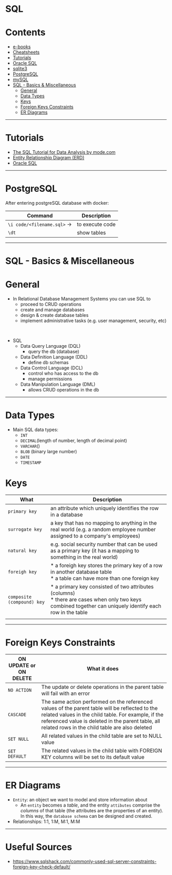 # SQL

Contents
=======================
* [e-books](https://github.com/dimi-fn/Various-Data-Science-Scripts/tree/main/Databases/SQL/e-books)
* [Cheatsheets](https://github.com/dimi-fn/Various-Data-Science-Scripts/tree/main/Databases/SQL/Cheatsheets)
* [Tutorials](#tutorials)
* [Oracle SQL](https://github.com/dimi-fn/Various-Data-Science-Scripts/tree/main/Databases/SQL/Oracle%20SQL)
* [sqlite3](https://github.com/dimi-fn/Various-Data-Science-Scripts/tree/main/Databases/SQL/sqlite3)
* [PostgreSQL](#postgresql)
* [mySQL](https://github.com/dimi-fn/Various-Data-Science-Scripts/tree/main/Databases/SQL/mySQL)
* [SQL - Basics & Miscellaneous](#sql---basics--miscellaneous)
    * [General](#general)
    * [Data Types](#data-types)
    * [Keys](#keys)
    * [Foreign Keys Constraints](#foreign-keys-constraints)
    * [ER Diagrams](#er-diagrams)


-------------------------

# Tutorials

* [The SQL Tutorial for Data Analysis by mode.com](https://mode.com/sql-tutorial/introduction-to-sql/)
* [Entity Relationship Diagram (ERD)](https://www.youtube.com/watch?v=QpdhBUYk7Kk&ab_channel=Lucidchart)
* [Oracle SQL](https://github.com/dimi-fn/Various-Data-Science-Scripts/tree/main/Databases/SQL/Oracle%20SQL)


-----------------

# PostgreSQL

After entering postgreSQL database with docker:

|Command|Description|
|--------|---------|
| `\i code/<filename.sql>` ->| to execute code |
| `\dt`| show tables|

-----------------

# SQL - Basics & Miscellaneous

# General
    
* In Relational Database Management Systems you can use SQL to
    * proceed to CRUD operations
    * create and manage databases
    * design & create database tables
    * implement administrative tasks (e.g. user management, security, etc)

<br>

* SQL
    * Data Query Language (DQL)    
        * query the db (database)
    * Data Definition Language (DDL)        
        * define db schemas
    * Data Control Language (DCL)
        * control who has access to the db
        * manage permissions
    * Data Manipulation Language (DML)
        * allows CRUD operations in the db
  

-------

# Data Types
    
* Main SQL data types:
    * `INT`
    * `DECIMAL`(length of number, length of decimal point)
    * `VARCHAR`()
    * `BLOB` (binary large number)
    * `DATE`
    * `TIMESTAMP`

# Keys   

|What|Description|
|--------|---------|
| `primary key`| an attribute which uniquely identifies the row in a database |
|`surrogate key`|a key that has no mapping to anything in the real world (e.g. a random employee number assigned to a company's employees)|
| `natural key`|e.g. social security number that can be used as a primary key (it has a mapping to something in the real world) |
| `foreigh key`| * a foreigh key stores the primary key of a row in another database table<br>* a table can have more than one foreign key |
|`composite (compound) key` | * a primary key consisted of two attributes (columns)<br>* there are cases when only two keys combined together can uniquely identify each row in the table |  
| | |

-------

# Foreign Keys Constraints

| ON UPDATE or ON DELETE | What it does | 
|-----------------------|---------------|
| `NO ACTION`|The update or delete operations in the parent table will fail with an error |
| `CASCADE`| The same action performed on the referenced values of the parent table will be reflected to the related values in the child table. For example, if the referenced value is deleted in the parent table, all related rows in the child table are also deleted|
|`SET NULL`| All related values in the child table are set to NULL value|
| `SET DEFAULT`| The related values in the child table with FOREIGN KEY columns will be set to its default value |

-------

# ER Diagrams

* `Entity`: an object we want to model and store information about
    * An `entity` becomes a *table*, and the entity `attibutes` comprise the *columns* of that table (the attributes are the properties of an entity). In this way, the `database schema` can be designed and created.
* Relationships: 1:1, 1:M, M:1, M:M    

-------

# Useful Sources

* https://www.sqlshack.com/commonly-used-sql-server-constraints-foreign-key-check-default/
